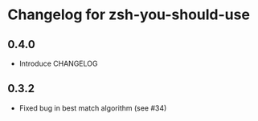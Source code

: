 Changelog for zsh-you-should-use
================================

0.4.0
-----
* Introduce CHANGELOG


0.3.2
-----
* Fixed bug in best match algorithm (see #34)
